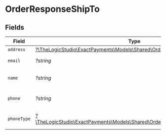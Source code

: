 # OrderResponseShipTo


## Fields

| Field                                                                                                                              | Type                                                                                                                               | Required                                                                                                                           | Description                                                                                                                        | Example                                                                                                                            |
| ---------------------------------------------------------------------------------------------------------------------------------- | ---------------------------------------------------------------------------------------------------------------------------------- | ---------------------------------------------------------------------------------------------------------------------------------- | ---------------------------------------------------------------------------------------------------------------------------------- | ---------------------------------------------------------------------------------------------------------------------------------- |
| `address`                                                                                                                          | [?\TheLogicStudio\ExactPayments\Models\Shared\OrderResponseSchemasAddress](../../Models/Shared/OrderResponseSchemasAddress.md)     | :heavy_minus_sign:                                                                                                                 | N/A                                                                                                                                |                                                                                                                                    |
| `email`                                                                                                                            | *?string*                                                                                                                          | :heavy_minus_sign:                                                                                                                 | Email of the customer.                                                                                                             | john@acmecorp.com                                                                                                                  |
| `name`                                                                                                                             | *?string*                                                                                                                          | :heavy_minus_sign:                                                                                                                 | Name of the customer.                                                                                                              | John Doe                                                                                                                           |
| `phone`                                                                                                                            | *?string*                                                                                                                          | :heavy_minus_sign:                                                                                                                 | Phone of the customer.                                                                                                             | 8886178190                                                                                                                         |
| `phoneType`                                                                                                                        | [?\TheLogicStudio\ExactPayments\Models\Shared\OrderResponseSchemasPhoneType](../../Models/Shared/OrderResponseSchemasPhoneType.md) | :heavy_minus_sign:                                                                                                                 | Phone type of the customer.                                                                                                        | H                                                                                                                                  |